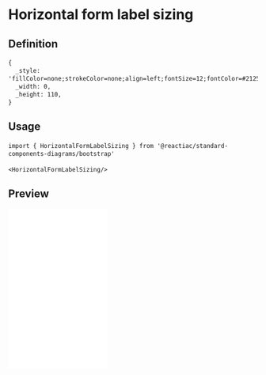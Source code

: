 # Horizontal form label sizing

## Definition

```
{
  _style: 'fillColor=none;strokeColor=none;align=left;fontSize=12;fontColor=#212529;',
  _width: 0,
  _height: 110,
}
```

## Usage

```
import { HorizontalFormLabelSizing } from '@reactiac/standard-components-diagrams/bootstrap'

<HorizontalFormLabelSizing/>
```

## Preview

<img src="./horizontal-form-label-sizing.png" width="200"/>
